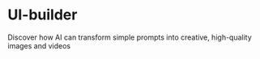 # UI-builder
Discover how AI can transform simple prompts into creative, high-quality images and videos
